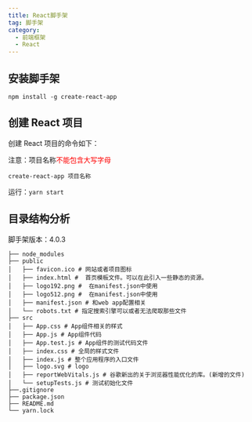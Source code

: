 ```yaml
---
title: React脚手架
tag: 脚手架
category:
  - 前端框架
  - React
---
```


## 安装脚手架

`npm install -g create-react-app`

## 创建 React 项目

创建 React 项目的命令如下：

注意：项目名称<span style="color:red">不能包含大写字母</span>

`create-react-app 项目名称`

运行：`yarn start`

## 目录结构分析

脚手架版本：4.0.3

```
├── node_modules
├── public
│   ├── favicon.ico # 网站或者项目图标
│   ├── index.html #  首页模板文件。可以在此引入一些静态的资源。
│   ├── logo192.png #  在manifest.json中使用
│   ├── logo512.png #  在manifest.json中使用
│   ├── manifest.json # 和web app配置相关
│   └── robots.txt # 指定搜索引擎可以或者无法爬取那些文件
├── src
│   ├── App.css # App组件相关的样式
│   ├── App.js # App组件代码
│   ├── App.test.js # App组件的测试代码文件
│   ├── index.css # 全局的样式文件
│   ├── index.js # 整个应用程序的入口文件
│   ├── logo.svg # logo
│   ├── reportWebVitals.js # 谷歌新出的关于浏览器性能优化的库。(新增的文件)
│   └── setupTests.js # 测试初始化文件
├──.gitignore
├── package.json
├── README.md
└── yarn.lock
```
